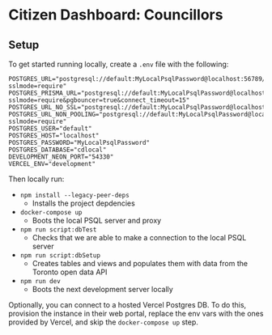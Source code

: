 # Citizen Dashboard: Councillors

## Setup

To get started running locally, create a `.env` file with the following:

```
POSTGRES_URL="postgresql://default:MyLocalPsqlPassword@localhost:56789/cdlocal?sslmode=require"
POSTGRES_PRISMA_URL="postgresql://default:MyLocalPsqlPassword@localhost:56789/cdlocal?sslmode=require&pgbouncer=true&connect_timeout=15"
POSTGRES_URL_NO_SSL="postgresql://default:MyLocalPsqlPassword@localhost:56789/cdlocal"
POSTGRES_URL_NON_POOLING="postgresql://default:MyLocalPsqlPassword@localhost:56789/cdlocal?sslmode=require"
POSTGRES_USER="default"
POSTGRES_HOST="localhost"
POSTGRES_PASSWORD="MyLocalPsqlPassword"
POSTGRES_DATABASE="cdlocal"
DEVELOPMENT_NEON_PORT="54330"
VERCEL_ENV="development"
```

Then locally run:

- `npm install --legacy-peer-deps`
  - Installs the project depdencies
- `docker-compose up`
  - Boots the local PSQL server and proxy
- `npm run script:dbTest`
  - Checks that we are able to make a connection to the local PSQL server
- `npm run script:dbSetup`
  - Creates tables and views and populates them with data from the Toronto open data API
- `npm run dev`
  - Boots the next development server locally

Optionally, you can connect to a hosted Vercel Postgres DB.
To do this, provision the instance in their web portal, replace the env vars with the ones provided by Vercel, and skip the `docker-compose up` step.
